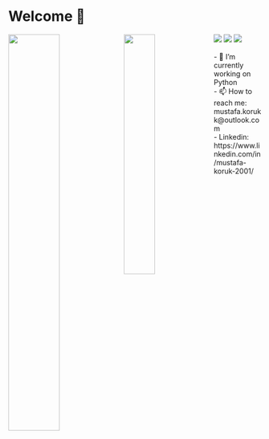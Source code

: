 
# Welcome 🤙
<img align="left" width="45%" src="https://github-readme-stats.vercel.app/api?username=mkoruk1&show_icons=true&theme=radical">
<img align="left" width="35%" src="https://github-readme-stats.vercel.app/api/top-langs/?username=mkoruk1&layout=compact)](https://github.com/anuraghazra/github-readme-stats">
<img src="https://img.shields.io/badge/python-3670A0?style=for-the-badge&logo=python&logoColor=ffdd54">
<img src="https://img.shields.io/badge/c-%2300599C.svg?style=for-the-badge&logo=c&logoColor=white">
<img src="https://img.shields.io/badge/c++-%2300599C.svg?style=for-the-badge&logo=c%2B%2B&logoColor=white"> 
<br />
<br />
- 🔭 I’m currently working on Python
<br />
- 📫 How to reach me: mustafa.korukk@outlook.com
<br />
- Linkedin: https://www.linkedin.com/in/mustafa-koruk-2001/
